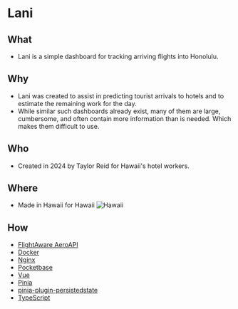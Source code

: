 # Lani

## What
- Lani is a simple dashboard for tracking arriving flights into Honolulu.

## Why
- Lani was created to assist in predicting tourist arrivals to hotels and to estimate the remaining work for the day.
- While similar such dashboards already exist, many of them are large, cumbersome, and often contain more information than is needed. Which makes them difficult to use.

## Who
- Created in 2024 by Taylor Reid for Hawaii's hotel workers.

## Where
- Made in Hawaii for Hawaii ![Hawaii](https://raw.githubusercontent.com/taylorsreid/lani/main/src/assets/Flag_of_Hawaii.svg)

## How
- [FlightAware AeroAPI](https://www.flightaware.com/commercial/aeroapi/)
- [Docker](https://github.com/docker)
- [Nginx](https://github.com/nginx/nginx)
- [Pocketbase](https://github.com/pocketbase/pocketbase)
- [Vue](https://github.com/vuejs/core)
- [Pinia](https://github.com/vuejs/pinia)
- [pinia-plugin-persistedstate](https://github.com/prazdevs/pinia-plugin-persistedstate)
- [TypeScript](https://github.com/microsoft/TypeScript)
